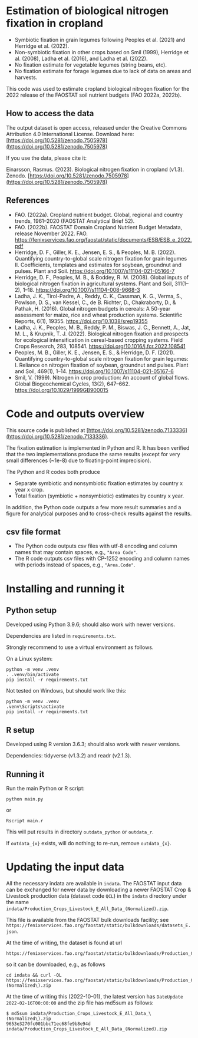 # Estimation of biological nitrogen fixation in cropland

- Symbiotic fixation in grain legumes following Peoples et al. (2021) and Herridge et al. (2022).
- Non-symbiotic fixation in other crops based on Smil (1999), Herridge et al. (2008), Ladha et al. (2016), and Ladha et al. (2022).
- No fixation estimate for vegetable legumes (string beans, etc).
- No fixation estimate for forage legumes due to lack of data on areas and harvests.

This code was used to estimate cropland biological nitrogen fixation for the 2022 release of the FAOSTAT soil nutrient budgets (FAO 2022a, 2022b).

## How to access the data

The output dataset is open access, released under the Creative Commons Attribution 4.0 International License. Download here: [https://doi.org/10.5281/zenodo.7505978](https://doi.org/10.5281/zenodo.7505978)

If you use the data, please cite it:

Einarsson, Rasmus. (2023). Biological nitrogen fixation in cropland (v1.3). Zenodo. [https://doi.org/10.5281/zenodo.7505978](https://doi.org/10.5281/zenodo.7505978)

## References

- FAO. (2022a). Cropland nutrient budget. Global, regional and country trends, 1961–2020 (FAOSTAT Analytical Brief 52).
- FAO. (2022b). FAOSTAT Domain Cropland Nutrient Budget Metadata, release November 2022. FAO. https://fenixservices.fao.org/faostat/static/documents/ESB/ESB_e_2022.pdf
- Herridge, D. F., Giller, K. E., Jensen, E. S., & Peoples, M. B. (2022). Quantifying country-to-global scale nitrogen fixation for grain legumes II. Coefficients, templates and estimates for soybean, groundnut and pulses. Plant and Soil. https://doi.org/10.1007/s11104-021-05166-7
- Herridge, D. F., Peoples, M. B., & Boddey, R. M. (2008). Global inputs of biological nitrogen fixation in agricultural systems. Plant and Soil, 311(1–2), 1–18. https://doi.org/10.1007/s11104-008-9668-3
- Ladha, J. K., Tirol-Padre, A., Reddy, C. K., Cassman, K. G., Verma, S., Powlson, D. S., van Kessel, C., de B. Richter, D., Chakraborty, D., & Pathak, H. (2016). Global nitrogen budgets in cereals: A 50-year assessment for maize, rice and wheat production systems. Scientific Reports, 6(1), 19355. https://doi.org/10.1038/srep19355
- Ladha, J. K., Peoples, M. B., Reddy, P. M., Biswas, J. C., Bennett, A., Jat, M. L., & Krupnik, T. J. (2022). Biological nitrogen fixation and prospects for ecological intensification in cereal-based cropping systems. Field Crops Research, 283, 108541. https://doi.org/10.1016/j.fcr.2022.108541
- Peoples, M. B., Giller, K. E., Jensen, E. S., & Herridge, D. F. (2021). Quantifying country-to-global scale nitrogen fixation for grain legumes: I. Reliance on nitrogen fixation of soybean, groundnut and pulses. Plant and Soil, 469(1), 1–14. https://doi.org/10.1007/s11104-021-05167-6
- Smil, V. (1999). Nitrogen in crop production: An account of global flows. Global Biogeochemical Cycles, 13(2), 647–662. https://doi.org/10.1029/1999GB900015


# Code and outputs overview

This source code is published at [https://doi.org/10.5281/zenodo.7133336](https://doi.org/10.5281/zenodo.7133336).

The fixation estimation is implemented in Python and R. It has been verified that the two implementations produce the same results (except for very small differences (~1e-8) due to floating-point imprecision).

The Python and R codes both produce
- Separate symbiotic and nonsymbiotic fixation estimates by country x year x crop.
- Total fixation (symbiotic + nonsymbiotic) estimates by country x year.

In addition, the Python code outputs a few more result summaries and a figure for analytical purposes and to cross-check results against the results.

## csv file format

- The Python code outputs csv files with utf-8 encoding and column names that may contain spaces, e.g., `"Area Code"`.
- The R code outputs csv files with CP-1252 encoding and column names with periods instead of spaces, e.g., `"Area.Code"`.


# Installing and running it

## Python setup

Developed using Python 3.9.6; should also work with newer versions.

Dependencies are listed in `requirements.txt`.

Strongly recommend to use a virtual environment as follows.

On a Linux system:

```
python -m venv .venv
. .venv/bin/activate
pip install -r requirements.txt
```

Not tested on Windows, but should work like this:

```
python -m venv .venv
.venv\Scripts\activate
pip install -r requirements.txt
```

## R setup

Developed using R version 3.6.3; should also work with newer versions.

Dependencies: tidyverse (v1.3.2) and readr (v2.1.3).

## Running it

Run the main Python or R script:

```
python main.py
```

or

```
Rscript main.r
```

This will put results in directory `outdata_python` or `outdata_r`.

If `outdata_{x}` exists, will do nothing; to re-run, remove `outdata_{x}`.


# Updating the input data

All the necessary indata are available in `indata`. The FAOSTAT input data can be exchanged for newer data by downloading a newer FAOSTAT Crop & Livestock production data (dataset code `QCL`) in the `indata` directory under the name `indata/Production_Crops_Livestock_E_All_Data_(Normalized).zip`.

This file is available from the FAOSTAT bulk downloads facility; see `https://fenixservices.fao.org/faostat/static/bulkdownloads/datasets_E.json`.

At the time of writing, the dataset is found at url
```
https://fenixservices.fao.org/faostat/static/bulkdownloads/Production_Crops_Livestock_E_All_Data_(Normalized).zip
```
so it can be downloaded, e.g., as follows
```
cd indata && curl -OL https://fenixservices.fao.org/faostat/static/bulkdownloads/Production_Crops_Livestock_E_All_Data_\(Normalized\).zip
```

At the time of writing this (2022-10-01), the latest version has `DateUpdate 2022-02-16T00:00:00` and the zip file has md5sum as follows:

```
$ md5sum indata/Production_Crops_Livestock_E_All_Data_\(Normalized\).zip
9653e3270fc001bbc71ec68fe9b8e94d  indata/Production_Crops_Livestock_E_All_Data_(Normalized).zip
```

